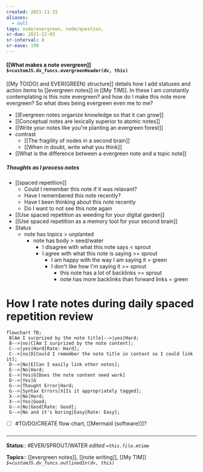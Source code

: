 ```yaml
---
created: 2021-11-15 
aliases:
  - null
tags: node/evergreen, node/question, 
sr-due: 2021-12-03
sr-interval: 8
sr-ease: 199
---
```


#### [[What makes a note evergreen]] `$=customJS.dv_funcs.evergreenHeader(dv, this)`

[[My TO(DO) and EVER(GREEN) structure]] details how I add statuses and action items to [[evergreen notes]] in [[My TIM]]. In these I am constantly contemplating is this note evergreen? and how do I make this note more evergreen? So what does being evergreen even me to me?

- [[Evergreen notes organize knowledge so that it can grow]]
- [[Conceptual notes are lexically superior to atomic notes]]
- [[Write your notes like you're planting an evergreen forest]]
- contrast
    - [[The fragility of nodes in a second brain]]
    -  [[When in doubt, write what you think]]
- [[What is the difference between a evergreen note and a topic note]]

##### Thoughts as I process notes
- [[spaced repetition]]
    - Could I remember this note if it was relavant? 
    - Have I remembered this note recently?
    - Have I been thinking about this note recently
    - Do I want to not see this note again
- [[Use spaced repetition as weeding for your digital garden]]
- [[Use spaced repetition as a memory tool for your second brain]]
- Status
    - note has topics > unplanted
        - note has body > seed/water
            - I disagree with what this note says < sprout
            - I agree with what this note is saying >= sprout
                -  I am happy with the way I am saying it = green
                -  I don't like how I'm saying it >= sprout
                    -  this note has a lot of backlinks >= sprout
                    -  note has more backlinks than forward links = green

# How I rate notes during daily spaced repetition review
```mermaid
flowchart TB;  
 B[Am I surprized by the note title]-->|yes|Hard;  
 B-->|no|C[Am I surprized by the note content];
 C-->|yes|Hard[Rate: Hard];
 C-->|no|D[Could I remember the note title in context so I could link it];
 D-->|No|E[Can I easily link other notes];
 E-->|No|Hard;
 E-->|Yes|G[Does the note content need work]
 D-->|Yes|G
 G-->|Thought Error|Hard;
 G-->|Syntax Errors|X[Is it appropriately tagged];
 X-->|No|Hard;
 X-->|Yes|Good;
 G-->|No|Good[Rate: Good];
 G-->|No and it's boring|Easy[Rate: Easy];

```
- [ ] #TO/DO/CREATE flow chart, [[Mermaid (software)]]?
 
### <hr class="footnote"/>

**Status**:: #EVER/SPROUT/WATER 
*edited `=this.file.mtime`*

**Topics**:: [[evergreen notes]], [[note writing]], [[My TIM]]
*`$=customJS.dv_funcs.outlinedIn(dv, this)`*
